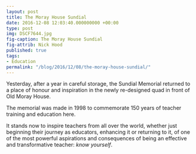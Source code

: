 ```yaml
---
layout: post
title: The Moray House Sundial
date: 2016-12-08 12:03:40.000000000 +00:00
type: post
img: DSCF7644.jpg
fig-caption: The Moray House Sundial
fig-attrib: Nick Hood
published: true
tags:
- Education
permalink: "/blog/2016/12/08/the-moray-house-sundial/"
---
```

Yesterday, after a year in careful storage, the Sundial Memorial returned to a place of honour and inspiration in the newly re-designed quad in front of Old Moray House.

The memorial was made in 1998 to commemorate 150 years of teacher training and education here.

It stands now to inspire teachers from all over the world, whether just beginning their journey as educators, enhancing it or returning to it, of one of the most powerful aspirations and consequences of being an effective and transformative teacher: *know yourself*.
